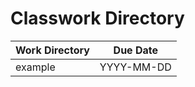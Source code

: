 # Classwork Directory

| Work Directory | Due Date   |
|----------------|------------|
| example        | YYYY-MM-DD |
